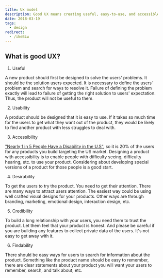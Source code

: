 ```yaml
---
title: Ux model
description: Good UX means creating useful, easy-to-use, and accessible products that attract users, build trust, and make information easy to find, ensuring a satisfying experience for all users.
date: 2018-03-19
tags:
  - design
redirect:
  - /ikeBLw
---
```


## What is good UX?

1. Useful

A new product should first be designed to solve the users' problems. It should be the solution users expected. It is necessary to define the users' problem and search for ways to resolve it. Failure of defining the problem exactly will lead to failure of getting the right solution to users' expectation. Thus, the product will not be useful to them.

2. Usability

A product should be designed that it is easy to use. If it takes so much time for the users to get what they want out of the product, they would be likely to find another product with less struggles to deal with.

3. Accessibility

["Nearly 1 in 5 People Have a Disability in the U.S"](https://www.census.gov/newsroom/releases/archives/miscellaneous/cb12-134.html), so it is 20% of the users for any products you build targeting the US market. Designing a product with accessibility is to enable people with difficulty seeing, difficulty hearing, etc. to use your product. Considering about developing special versions of a product for those people is a good start.

4. Desirability

To get the users to try the product. You need to get their attention. There are many ways to attract users attention. The easiest way could be using well crafted visual designs for your products. Other ways are through branding, marketing, emotional design, interaction design, etc.

5. Credibility

To build a long relationship with your users, you need them to trust the product. Let them feel that your product is honest. And please be careful if you are building any features to collect private data of the users. It's not easy to get away with it.

6. Findability

There should be easy ways for users to search for information about the product. Something like the product name should be easy to remember, there are clear statements about your product you will want your users to remember, search, and talk about, etc.
